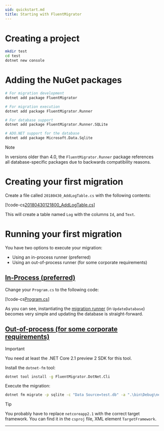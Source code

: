 ```yaml
---
uid: quickstart.md
title: Starting with FluentMigrator
---
```


# Creating a project

```bash
mkdir test
cd test
dotnet new console
```

# Adding the NuGet packages

```bash
# For migration development
dotnet add package FluentMigrator

# For migration execution
dotnet add package FluentMigrator.Runner

# For database support
dotnet add package FluentMigrator.Runner.SQLite

# ADO.NET support for the database
dotnet add package Microsoft.Data.Sqlite
```

> [!NOTE]
> In versions older than 4.0, the `FluentMigrator.Runner` package
> references all database-specific packages due to backwards
> compatibility reasons.

# Creating your first migration

Create a file called `20180430_AddLogTable.cs` with the following contents:

[!code-cs[20180430121800_AddLogTable.cs](quickstart/20180430121800_AddLogTable.cs "Your first migration")]

This will create a table named `Log` with the columns `Id`, and `Text`.

# Running your first migration

You have two options to execute your migration:

* Using an in-process runner (preferred)
* Using an out-of-process runner (for some corporate requirements)

## [In-Process (preferred)](#tab/runner-in-process)

Change your `Program.cs` to the following code:

[!code-cs[Program.cs](quickstart/Program.cs "Migrating the database")]

As you can see, instantiating the [migration runner](xref:FluentMigrator.Runner.IMigrationRunner) (in `UpdateDatabase`) becomes
very simple and updating the database is straight-forward.

## [Out-of-process (for some corporate requirements)](#tab/runner-dotnet-fm)

> [!IMPORTANT]
> You need at least the .NET Core 2.1 preview 2 SDK for this tool.

Install the `dotnet-fm` tool:

```bash
dotnet tool install -g FluentMigrator.DotNet.Cli
```

Execute the migration:

```bash
dotnet fm migrate -p sqlite -c "Data Source=test.db" -a ".\bin\Debug\netcoreapp2.1\test.dll"
```

> [!TIP]
> You probably have to replace `netcoreapp2.1` with the correct target framework. You can find it in the `csproj` file, XML element `TargetFramework`.

***
